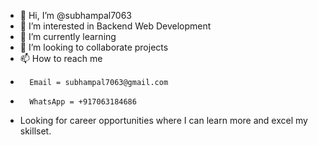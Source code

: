 - 👋 Hi, I’m @subhampal7063
- 👀 I’m interested in Backend Web Development
- 🌱 I’m currently learning
- 💞️ I’m looking to collaborate projects
- 📫 How to reach me 
-       Email = subhampal7063@gmail.com
-       WhatsApp = +917063184686

-   Looking for career opportunities where I can learn more and excel my skillset.
<!---
subhampal7063/subhampal7063 is a ✨ special ✨ repository because its `README.md` (this file) appears on your GitHub profile.
You can click the Preview link to take a look at your changes.
--->
